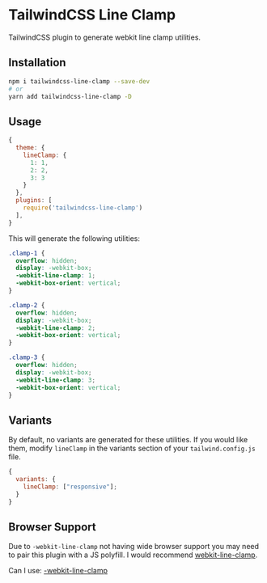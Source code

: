# TailwindCSS Line Clamp

TailwindCSS plugin to generate webkit line clamp utilities.

## Installation

```bash
npm i tailwindcss-line-clamp --save-dev
# or
yarn add tailwindcss-line-clamp -D
```

## Usage

```js
{
  theme: {
    lineClamp: {
      1: 1,
      2: 2,
      3: 3
    }
  },
  plugins: [
    require('tailwindcss-line-clamp')
  ],
}
```

This will generate the following utilities:

```css
.clamp-1 {
  overflow: hidden;
  display: -webkit-box;
  -webkit-line-clamp: 1;
  -webkit-box-orient: vertical;
}

.clamp-2 {
  overflow: hidden;
  display: -webkit-box;
  -webkit-line-clamp: 2;
  -webkit-box-orient: vertical;
}

.clamp-3 {
  overflow: hidden;
  display: -webkit-box;
  -webkit-line-clamp: 3;
  -webkit-box-orient: vertical;
}
```

## Variants

By default, no variants are generated for these utilities. If you would like them, modify `lineClamp` in the variants section of your `tailwind.config.js` file.

```js
{
  variants: {
    lineClamp: ["responsive"];
  }
}
```

## Browser Support

Due to `-webkit-line-clamp` not having wide browser support you may need to pair this plugin with a JS polyfill. I would recommend [webkit-line-clamp](https://github.com/LeMarck/webkit-line-clamp).

Can I use: [-webkit-line-clamp](https://caniuse.com/#feat=css-line-clamp)
